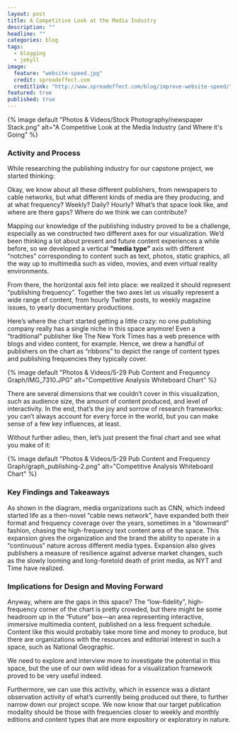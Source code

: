 ```yaml
---
layout: post
title: A Competitive Look at the Media Industry
description: ""
headline: ""
categories: blog
tags: 
  - blogging
  - jekyll
image: 
  feature: "website-speed.jpg"
  credit: spreadeffect.com
  creditlink: "http://www.spreadeffect.com/blog/improve-website-speed/"
featured: true
published: true
---
```


{% image default "Photos & Videos/Stock Photography/newspaper Stack.png" alt="A Competitive Look at the Media Industry (and Where it's Going" %}

### Activity and Process

While researching the publishing industry for our capstone project, we started thinking:

Okay, we know about all these different publishers, from newspapers to cable networks, but what different kinds of media are they producing, and at what frequency? Weekly? Daily? Hourly? What’s that space look like, and where are there gaps? Where do we think we can contribute?

Mapping our knowledge of the publishing industry proved to be a challenge, especially as we constructed two different axes for our visualization. We’d been thinking a lot about present and future content experiences a while before, so we developed a vertical **“media type”** axis with different “notches” corresponding to content such as text, photos, static graphics, all the way up to multimedia such as video, movies, and even virtual reality environments.

From there, the horizontal axis fell into place: we realized it should represent “publishing frequency”. Together the two axes let us visually represent a wide range of content, from hourly Twitter posts, to weekly magazine issues, to yearly documentary productions.

Here’s where the chart started getting a little crazy: no one publishing company really has a single niche in this space anymore! Even a “traditional” publisher like The New York Times has a web presence with blogs and video content, for example. Hence, we drew a handful of publishers on the chart as “ribbons” to depict the range of content types and publishing frequencies they typically cover.

{% image default "Photos & Videos/5-29 Pub Content and Frequency Graph/IMG_7310.JPG" alt="Competitive Analysis Whiteboard Chart" %}

There are several dimensions that we couldn’t cover in this visualization, such as audience size, the amount of content produced, and level of interactivity. In the end, that’s the joy and sorrow of research frameworks: you can’t always account for every force in the world, but you can make sense of a few key influences, at least.

Without further adieu, then, let’s just present the final chart and see what you make of it:

{% image default "Photos & Videos/5-29 Pub Content and Frequency Graph/graph_publishing-2.png" alt="Competitive Analysis Whiteboard Chart" %}

### Key Findings and Takeaways

As shown in the diagram, media organizations such as CNN, which indeed started life as a then-novel “cable news network”, have expanded both their format and frequency coverage over the years, sometimes in a “downward” fashion, chasing the high-frequency text content area of the space. This expansion gives the organization and the brand the ability to operate in a “continuous” nature across different media types. Expansion also gives publishers a measure of resilience against adverse market changes, such as the slowly looming and long-foretold death of print media, as NYT and Time have realized.

### Implications for Design and Moving Forward

Anyway, where are the gaps in this space? The “low-fidelity”, high-frequency corner of the chart is pretty crowded, but there might be some headroom up in the “Future” box—an area representing interactive, immersive multimedia content, published on a less frequent schedule. Content like this would probably take more time and money to produce, but there are organizations with the resources and editorial interest in such a space, such as National Geographic.

We need to explore and interview more to investigate the potential in this space, but the use of our own wild ideas for a visualization framework proved to be very useful indeed. 

Furthermore, we can use this activity, which in essence was a distant observation activity of what’s currently being produced out there, to further narrow down our project scope. We now know that our target publication modality should be those with frequencies closer to weekly and monthly editions and content types that are more expository or exploratory in nature.
